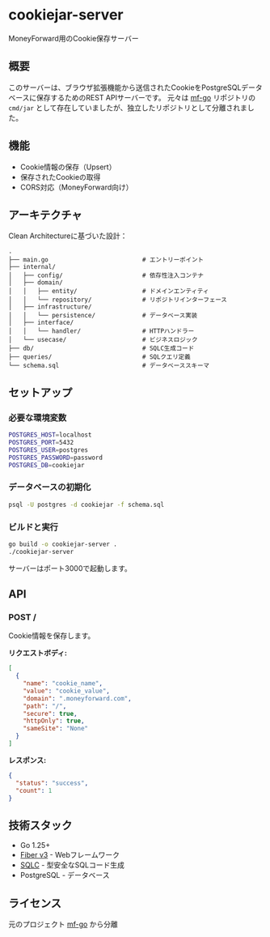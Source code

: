 # cookiejar-server

MoneyForward用のCookie保存サーバー

## 概要

このサーバーは、ブラウザ拡張機能から送信されたCookieをPostgreSQLデータベースに保存するためのREST APIサーバーです。
元々は [mf-go](https://github.com/takumi3488/mf-go) リポジトリの `cmd/jar` として存在していましたが、独立したリポジトリとして分離されました。

## 機能

- Cookie情報の保存（Upsert）
- 保存されたCookieの取得
- CORS対応（MoneyForward向け）

## アーキテクチャ

Clean Architectureに基づいた設計：

```
.
├── main.go                          # エントリーポイント
├── internal/
│   ├── config/                      # 依存性注入コンテナ
│   ├── domain/
│   │   ├── entity/                  # ドメインエンティティ
│   │   └── repository/              # リポジトリインターフェース
│   ├── infrastructure/
│   │   └── persistence/             # データベース実装
│   ├── interface/
│   │   └── handler/                 # HTTPハンドラー
│   └── usecase/                     # ビジネスロジック
├── db/                              # SQLC生成コード
├── queries/                         # SQLクエリ定義
└── schema.sql                       # データベーススキーマ
```

## セットアップ

### 必要な環境変数

```bash
POSTGRES_HOST=localhost
POSTGRES_PORT=5432
POSTGRES_USER=postgres
POSTGRES_PASSWORD=password
POSTGRES_DB=cookiejar
```

### データベースの初期化

```bash
psql -U postgres -d cookiejar -f schema.sql
```

### ビルドと実行

```bash
go build -o cookiejar-server .
./cookiejar-server
```

サーバーはポート3000で起動します。

## API

### POST /

Cookie情報を保存します。

**リクエストボディ:**
```json
[
  {
    "name": "cookie_name",
    "value": "cookie_value",
    "domain": ".moneyforward.com",
    "path": "/",
    "secure": true,
    "httpOnly": true,
    "sameSite": "None"
  }
]
```

**レスポンス:**
```json
{
  "status": "success",
  "count": 1
}
```

## 技術スタック

- Go 1.25+
- [Fiber v3](https://github.com/gofiber/fiber) - Webフレームワーク
- [SQLC](https://github.com/sqlc-dev/sqlc) - 型安全なSQLコード生成
- PostgreSQL - データベース

## ライセンス

元のプロジェクト [mf-go](https://github.com/takumi3488/mf-go) から分離
